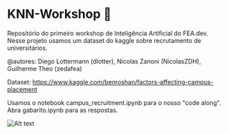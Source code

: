 # KNN-Workshop :robot:
Repositório do primeiro workshop de Inteligência Artificial do FEA.dev. Nesse projeto usamos um dataset do kaggle sobre recrutamento de universitários.

@autores: Diego Lottermann (dlotter), Nicolas Zanoni (NicolasZDH), Guilherme Theo (zedafea)

Dataset: https://www.kaggle.com/benroshan/factors-affecting-campus-placement

Usamos o notebook campus_recruitment.ipynb para o nosso "code along".
Abra gabarito.ipynb para as respostas.

![Alt text](/img/knnFrontier.PNG?raw=true "KNN Frontier with K = 19")
